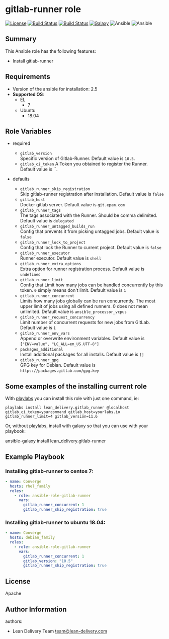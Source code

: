 gitlab-runner role
=========

[![License](https://img.shields.io/badge/license-Apache-green.svg?style=flat)](https://raw.githubusercontent.com/lean-delivery/ansible-role-gitlab-runner/master/LICENSE)
[![Build Status](https://travis-ci.org/lean-delivery/ansible-role-gitlab-runner.svg?branch=master)](https://travis-ci.org/lean-delivery/ansible-role-gitlab-runner)
[![Build Status](https://gitlab.com/lean-delivery/ansible-role-gitlab-runner/badges/master/build.svg)](https://gitlab.com/lean-delivery/ansible-role-gitlab-runner/pipelines)
[![Galaxy](https://img.shields.io/badge/galaxy-lean__delivery.gitlab__runner-blue.svg)](https://galaxy.ansible.com/lean_delivery/gitlab_runner)
![Ansible](https://img.shields.io/ansible/role/d/29089.svg)
![Ansible](https://img.shields.io/badge/dynamic/json.svg?label=min_ansible_version&url=https%3A%2F%2Fgalaxy.ansible.com%2Fapi%2Fv1%2Froles%2F29089%2F&query=$.min_ansible_version)

## Summary

This Ansible role has the following features:

 - Install gitlab-runner

Requirements
------------

 - Version of the ansible for installation: 2.5
 - **Supported OS**:  
   - EL
     - 7
   - Ubuntu
     - 18.04

## Role Variables

- required
  - `gitlab_version`  
  Specific version of Gitlab-Runner. Default value is `10.5`.
  - `gitlab_ci_token`
  A Token you obtained to register the Runner. Default value is ``.

- defaults
  - `gitlab_runner_skip_registration`  
  Skip gitlab-runner registration after installation. Default value is `false`    
  - `gitlab_host`  
  Docker gitlab server. Default value is `git.epam.com`
  - `gitlab_runner_tags`  
  The tags associated with the Runner. Should be comma delimited. Default value is `delegated`
  - `gitlab_runner_untagged_builds_run`  
  Config that prevents it from picking untagged jobs. Default value is `false`
  - `gitlab_runner_lock_to_project`  
  Config that lock the Runner to current project. Default value is `false`
  - `gitlab_runner_executor`  
  Runner executor. Default value is `shell`
  - `gitlab_runner_extra_options`  
  Extra option for runner registration process. Default value is `undefined`  
  - `gitlab_runner_limit`  
  Config that Limit how many jobs can be handled concurrently by this token. `0` simply means don't limit. Default value is `1`
  - `gitlab_runner_concurrent`  
  Limits how many jobs globally can be run concurrently.
  The most upper limit of jobs using all defined runners. 
  0 does not mean unlimited. Default value is `ansible_processor_vcpus`
  - `gitlab_runner_request_concurrency`  
  Limit number of concurrent requests for new jobs from GitLab. Default value is `1`
  - `gitlab_runner_env_vars`  
  Append or overwrite environment variables. Default value is `["ENV=value", "LC_ALL=en_US.UTF-8"]`
  - `packages_additional`  
  Install additional packages for all installs. Default value is `[]`
  - `gitlab_runner_gpg`  
  GPG key for Debian. Default value is `https://packages.gitlab.com/gpg.key`  

## Some examples of the installing current role

With [playlabs](https://yourlabs.io/oss/playlabs) you can install this role with just one command, ie:

    playlabs install lean_delivery.gitlab_runner @localhost gitlab_ci_token=yourcommand gitlab_host=yourlabs.io gitlab_runner_limit=4 gitlab_version=11.6 

Or, without playlabs, install with galaxy so that you can use with your playbook:

ansible-galaxy install lean_delivery.gitlab-runner

Example Playbook
----------------

### Installing gitlab-runner to centos 7:
```yaml
- name: Converge
  hosts: rhel_family
  roles:
    - role: ansible-role-gitlab-runner
      vars:
        gitlab_runner_concurrent: 1
        gitlab_runner_skip_registration: true
```

### Installing gitlab-runner to ubuntu 18.04:
```yaml
- name: Converge
  hosts: debian_family
  roles:
    - role: ansible-role-gitlab-runner
      vars:
        gitlab_runner_concurrent: 1
        gitlab_version: "10.5"
        gitlab_runner_skip_registration: true
```

License
-------

Apache

Author Information
------------------

authors:
  - Lean Delivery Team <team@lean-delivery.com>
